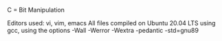 C = Bit Manipulation

Editors used: vi, vim, emacs All files compiled on Ubuntu 20.04 LTS using gcc, using the options -Wall -Werror -Wextra -pedantic -std=gnu89
